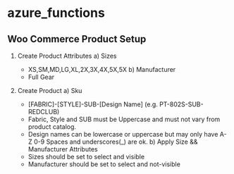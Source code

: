 # azure_functions
## Woo Commerce Product Setup

1) Create Product Attributes
  a) Sizes
    - XS,SM,MD,LG,XL,2X,3X,4X,5X,5X
  b) Manufacturer
    - Full Gear
    
2) Create Product
  a) Sku
    - [FABRIC]-[STYLE]-SUB-[Design Name] (e.g. PT-802S-SUB-REDCLUB)
    - Fabric, Style and SUB must be Uppercase and must not vary from product catalog.
    - Design names can be lowercase or uppercase but may only have A-Z 0-9 Spaces and underscores(_) are ok.
  b) Apply Size && Manufacturer Attributes
    - Sizes should be set to select and visible
    - Manufacturer should be set to  select and not-visible
    
